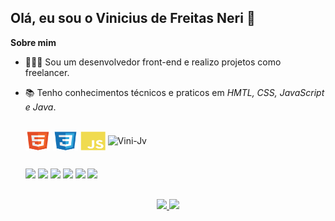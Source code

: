 ## Olá, eu sou o Vinicius de Freitas Neri 🤖

**Sobre mim**

- 🧑🏽‍💻 Sou um desenvolvedor front-end e realizo projetos como freelancer.
- 📚 Tenho conhecimentos técnicos e praticos em *HMTL, CSS, JavaScript e Java*.
  <div style="display: inline_block"><br>
  <img align="center" alt="Vini-HTML" height="30" width="40" src="https://raw.githubusercontent.com/devicons/devicon/master/icons/html5/html5-original.svg">
  <img align="center" alt="Vini-CSS" height="30" width="40" src="https://raw.githubusercontent.com/devicons/devicon/master/icons/css3/css3-original.svg">
  <img align="center" alt="Vini-Js" height="30" width="40" src="https://raw.githubusercontent.com/devicons/devicon/master/icons/javascript/javascript-plain.svg">
  <img align="center" alt="Vini-Jv" height="30" width="40" src="https://cdn.jsdelivr.net/gh/devicons/devicon/icons/java/java-original-wordmark.svg">
  
  ##
  
  <a href="https://www.linkedin.com/in/viniciusdfn" target="_blank"><img src="https://img.shields.io/badge/LinkedIn-0077B5?style=for-the-badge&logo=linkedin&logoColor=white" target="_blank"></a>
  <a href="https://wa.me/5511983414213" target="_blank"><img src="https://img.shields.io/badge/WhatsApp-25D366?style=for-the-badge&logo=whatsapp&logoColor=white" target="_blank"></a>
  <a href="https://t.me/Vineefreitas" target="_blank"><img src="https://img.shields.io/badge/Telegram-2CA5E0?style=for-the-badge&logo=telegram&logoColor=white" target="_blank"></a>
  <a href="https://m.facebook.com/vinicius.freitas.509?eav=AfZj6nkIPyqCvK7hJxpvcCYiY3r9DTByQ_xe-O_5Kf1qHxwaNhZc-vxS-jFsDofEHeY&paipv=0" target="_blank"><img src="https://img.shields.io/badge/Facebook-1877F2?style=for-the-badge&logo=facebook&logoColor=white" target="_blank"></a>
  <a href="https://www.instagram.com/vineefreitas/" target="_blank"><img src="https://img.shields.io/badge/Instagram-E4405F?style=for-the-badge&logo=instagram&logoColor=white" target="_blank"></a>
  <a href="https://pt.stackoverflow.com/users/294239/vinicius-de-freitas-neri" target="_blank"><img src="https://img.shields.io/badge/Stack_Overflow-FE7A16?style=for-the-badge&logo=stack-overflow&logoColor=white" target="_blank"></a>
  
  ##
</div>

<div align="center">
  <a href="https://github.com/vineefreitas">
  <img height="130em" src="https://github-readme-stats.vercel.app/api?username=vineefreitas&show_icons=true&theme=tokyonight&include_all_commits=true&count_private=true"/>
  <img height="130em" src="https://github-readme-stats.vercel.app/api/top-langs/?username=vineefreitas&layout=compact&langs_count=7&theme=tokyonight"/>
</div>
